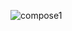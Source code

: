 
![compose1](https://github.com/MaiElkhodery/composeOne/assets/105084125/9d800096-d30e-45b8-a586-4bf9f819fd47)
